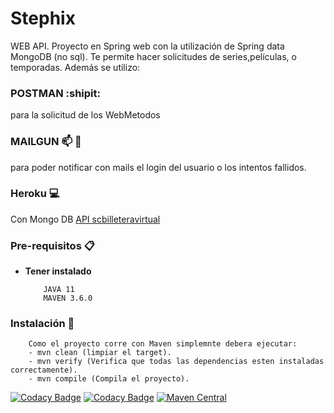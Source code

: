 # Stephix
WEB API. Proyecto en Spring web con la utilización de Spring data MongoDB (no sql). Te permite hacer solicitudes de series,películas, o temporadas.
Además se utilizo:

### POSTMAN :shipit:
para la solicitud de los WebMetodos

### MAILGUN :mailbox: :love_letter:
 para poder notificar con mails el login del usuario o los intentos fallidos.

### Heroku :computer:
Con Mongo DB
<a href="https://stephix.herokuapp.com/" target="_blank">API scbilleteravirtual<a>
 
### Pre-requisitos 📋

* **Tener instalado**
    ```
        JAVA 11
        MAVEN 3.6.0
    ```

### Instalación 🔧
    
        Como el proyecto corre con Maven simplemnte debera ejecutar:
        - mvn clean (limpiar el target).
        - mvn verify (Verifica que todas las dependencias esten instaladas correctamente).
        - mvn compile (Compila el proyecto).
    

[![Codacy Badge](https://app.codacy.com/project/badge/Grade/687cd503413e43798e6e900a90dd561e)](https://www.codacy.com/manual/Stephaaniie/Stephix?utm_source=github.com&amp;utm_medium=referral&amp;utm_content=Stephaaniie/Stephix&amp;utm_campaign=Badge_Grade)
[![Codacy Badge](https://api.codacy.com/project/badge/Coverage/bcafabb1613d4534b48a859cf991d6af)](https://www.codacy.com/manual/Stephaaniie/Stephix?utm_source=github.com&amp;utm_medium=referral&amp;utm_content=Stephaaniie/Stephix&amp;utm_campaign=Badge_Coverage)
[![Maven Central](https://maven-badges.herokuapp.com/maven-central/com.codacy/codacy-coverage-reporter/badge.svg)](https://maven-badges.herokuapp.com/maven-central/com.codacy/codacy-coverage-reporter)

